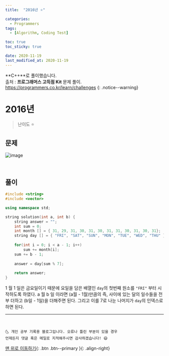 ```yaml
---
title:  "2016년 ⭐" 

categories:
  - Programmers
tags:
  - [Algorithm, Coding Test]

toc: true
toc_sticky: true

date: 2020-11-19
last_modified_at: 2020-11-19
---
```

**C++**로 풀이했습니다.  
출처 : **프로그래머스 고득점 Kit** 문제 풀이. <https://programmers.co.kr/learn/challenges>
{: .notice--warning}

# 2016년

> 난이도 ⭐

## 문제

![image](https://user-images.githubusercontent.com/42318591/99638040-07856180-2a89-11eb-9837-558423aaed3c.png)


<br>

## 풀이 

```cpp
#include <string>
#include <vector>

using namespace std;

string solution(int a, int b) {
    string answer = "";
    int sum = 0;
    int month [] = { 31, 29, 31, 30, 31, 30, 31, 31, 30, 31, 30, 31};
    string day [] = { "FRI", "SAT", "SUN", "MON", "TUE", "WED", "THU" };
    
    for(int i = 0; i < a - 1; i++)
        sum += month[i];
    sum += b - 1;
    
    answer = day[sum % 7];
    
    return answer;
}
```

1 월 1 일은 금요일이기 때문에 요일을 담은 배열인 `day`의 첫번째 원소를 `"FRI"` 부터 시작하도록 하였다. a 월 b 일 이라면 (a월 - 1월)만큼의 즉, 사이에 있는 달의 일수들을 전부 더하고 (b일 - 1일)을 더해주면 된다. 그리고 이를 7로 나눈 나머지가 `day`의 인덱스로 하면 된다.


***
<br>

    🌜 개인 공부 기록용 블로그입니다. 오류나 틀린 부분이 있을 경우 
    언제든지 댓글 혹은 메일로 지적해주시면 감사하겠습니다! 😄

[맨 위로 이동하기](#){: .btn .btn--primary }{: .align-right}